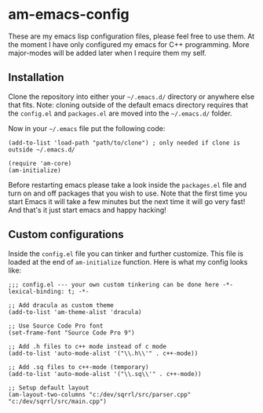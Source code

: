 # am-emacs-config
These are my emacs lisp configuration files, please feel free to use them.
At the moment I have only configured my emacs for C++ programming.
More major-modes will be added later when I require them my self.

## Installation
Clone the repository into either your `~/.emacs.d/` directory or anywhere else that fits.
Note: cloning outside of the default emacs directory requires that the `config.el` and `packages.el`
are moved into the `~/.emacs.d/` folder.

Now in your `~/.emacs` file put the following code:
```elisp
(add-to-list 'load-path "path/to/clone") ; only needed if clone is outside ~/.emacs.d/

(require 'am-core)
(am-initialize)
```
Before restarting emacs please take a look inside the `packages.el` file and turn on and off
packages that you wish to use. Note that the first time you start Emacs it will take a few minutes
but the next time it will go very fast!
And that's it just start emacs and happy hacking!

## Custom configurations
Inside the `config.el` file you can tinker and further customize. This file is loaded
at the end of `am-initialize` function. Here is what my config looks like:
```elisp
;;; config.el --- your own custom tinkering can be done here -*- lexical-binding: t; -*-

;; Add dracula as custom theme
(add-to-list 'am-theme-alist 'dracula)

;; Use Source Code Pro font
(set-frame-font "Source Code Pro 9")

;; Add .h files to c++ mode instead of c mode
(add-to-list 'auto-mode-alist '("\\.h\\'" . c++-mode))

;; Add .sq files to c++-mode (temporary)
(add-to-list 'auto-mode-alist '("\\.sq\\'" . c++-mode)) 

;; Setup default layout
(am-layout-two-columns "c:/dev/sqrrl/src/parser.cpp" "c:/dev/sqrrl/src/main.cpp")
```
